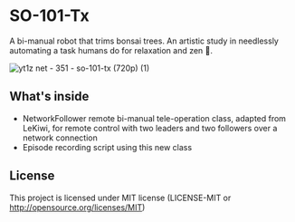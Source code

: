 # SO-101-Tx
A bi-manual robot that trims bonsai trees. An artistic study in needlessly automating a task humans do for relaxation and zen 🧘.

![yt1z net - 351 - so-101-tx (720p) (1)](https://github.com/user-attachments/assets/d12b6710-8b9d-4382-a5d3-2d4e10db8caf)

## What's inside

- NetworkFollower remote bi-manual tele-operation class, adapted from LeKiwi, for remote control with two leaders and two followers over a network connection
- Episode recording script using this new class

## License
This project is licensed under MIT license (LICENSE-MIT or http://opensource.org/licenses/MIT)
